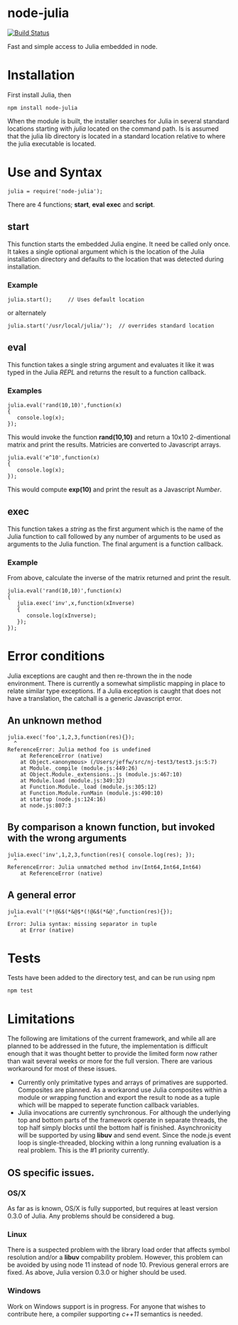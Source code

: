 node-julia
==========

[![Build Status](https://travis-ci.org/waTeim/node-julia.svg?branch=master)](https://travis-ci.org/waTeim/node-julia)

Fast and simple access to Julia embedded in node.

# Installation

First install Julia, then

    npm install node-julia

When the module is built, the installer searches for Julia in several
standard locations starting with *julia* located on the command path. 
Is is assumed that the julia lib directory is located in a standard location
relative to where the julia executable is located.

# Use and Syntax

    julia = require('node-julia');

There are 4 functions; **start**, **eval** **exec** and **script**.

## start

This function starts the embedded Julia engine.  It need be called only once.
It takes a single optional argument which is the location of the Julia
installation directory and defaults to the location that was detected 
during installation.

### Example

    julia.start();     // Uses default location

or alternately

    julia.start('/usr/local/julia/');  // overrides standard location

## eval

This function takes a single string argument and evaluates it like it was typed
in the Julia *REPL* and returns the result to a function callback.

### Examples

    julia.eval('rand(10,10)',function(x) 
    {
       console.log(x);
    });

This would invoke the function **rand(10,10)** and return a 10x10 2-dimentional
matrix and print the results.  Matricies are converted to Javascript arrays.

    julia.eval('e^10',function(x)
    {
       console.log(x);
    });

This would compute **exp(10)** and print the result as a Javascript *Number*.

## exec

This function takes a *string* as the first argument which is the name of
the Julia function to call followed by any number of arguments to be used as arguments
to the Julia function.  The final argument is a function callback.

### Example

From above, calculate the inverse of the matrix returned and print the result.

    julia.eval('rand(10,10)',function(x)   
    {
       julia.exec('inv',x,function(xInverse)
       {
          console.log(xInverse);
       });
    });

# Error conditions

Julia exceptions are caught and then re-thrown the in the node environment.  There
is currently a somewhat simplistic mapping in place to relate similar type exceptions.
If a Julia exception is caught that does not have a translation, the catchall is a 
generic Javascript error.

## An unknown method

    julia.exec('foo',1,2,3,function(res){});
      ^
    ReferenceError: Julia method foo is undefined
        at ReferenceError (native)
        at Object.<anonymous> (/Users/jeffw/src/nj-test3/test3.js:5:7)
        at Module._compile (module.js:449:26)
        at Object.Module._extensions..js (module.js:467:10)
        at Module.load (module.js:349:32)
        at Function.Module._load (module.js:305:12)
        at Function.Module.runMain (module.js:490:10)
        at startup (node.js:124:16)
        at node.js:807:3

## By comparison a known function, but invoked with the wrong arguments

    julia.exec('inv',1,2,3,function(res){ console.log(res); });
      ^
    ReferenceError: Julia unmatched method inv(Int64,Int64,Int64)
        at ReferenceError (native)

## A general error

    julia.eval('(*!@&$(*&@$*(!@&$(*&@',function(res){});
      ^
    Error: Julia syntax: missing separator in tuple
        at Error (native)

# Tests
Tests have been added to the directory test, and can be run using npm

    npm test

# Limitations

The following are limitations of the current framework, and while all are planned to
be addressed in the future, the implementation is difficult enough that it was thought
better to provide the limited form now rather than wait several weeks or more for the
full version.  There are various workaround for most of these issues.

* Currently only primitative types and arrays of primatives are supported.  Composites
are planned.  As a workarond use Julia composites within a module or wrapping function
and export the result to node as a tuple which will be mapped to seperate
function callback variables.
* Julia invocations are currently synchronous.  For although the underlying top and 
bottom parts of the framework operate in separate threads, the top half simply blocks
until the bottom half is finished.  Asynchronicity will be supported by using **libuv**
and send event.  Since the node.js event loop is single-threaded, blocking within a
long running evaluation is a real problem.  This is the #1 priority currently.

## OS specific issues.

### OS/X
As far as is known, OS/X is fully supported, but requires at least version 0.3.0 of Julia.
Any problems should be considered a bug.

### Linux
There is a suspected problem with the library load order that affects symbol resolution
and/or a **libuv** compability problem.  However, this problem can be avoided by using
node 11 instead of node 10.  Previous general errors are fixed.  As above, Julia version
0.3.0 or higher should be used.

### Windows
Work on Windows support is in progress.  For anyone that wishes to contribute here,
a compiler supporting *c++11* semantics is needed.
